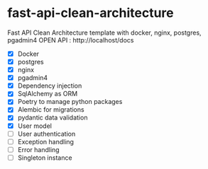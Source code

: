 # fast-api-clean-architecture
Fast API Clean Architecture template with docker, nginx, postgres, pgadmin4
OPEN API : http://localhost/docs

- [X] Docker
- [x] postgres
- [x] nginx
- [x] pgadmin4
- [x] Dependency injection
- [x] SqlAlchemy as ORM
- [x] Poetry to manage python packages
- [x] Alembic for migrations
- [x] pydantic data validation
- [x] User model
- [ ] User authentication 
- [ ] Exception handling
- [ ] Error handling
- [ ] Singleton instance
